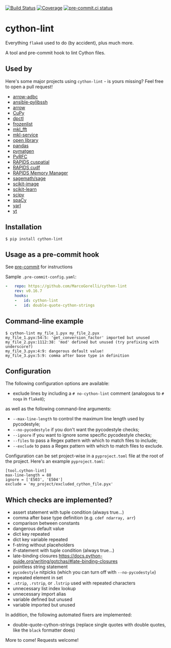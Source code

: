 [![Build Status](https://github.com/MarcoGorelli/cython-lint/workflows/tox/badge.svg)](https://github.com/MarcoGorelli/cython-lint/actions?workflow=tox)
[![Coverage](https://codecov.io/gh/MarcoGorelli/cython-lint/branch/main/graph/badge.svg)](https://codecov.io/gh/MarcoGorelli/cython-lint)
[![pre-commit.ci status](https://results.pre-commit.ci/badge/github/MarcoGorelli/cython-lint/main.svg)](https://results.pre-commit.ci/latest/github/MarcoGorelli/cython-lint/main)

cython-lint
===========

Everything ``flake8`` used to do (by accident), plus much more.

A tool and pre-commit hook to lint Cython files.

## Used by

Here's some major projects using ``cython-lint`` - is yours missing? Feel free to open a pull request!

- [arrow-adbc](https://github.com/apache/arrow-adbc)
- [ansible-pylibssh](https://github.com/ansible/pylibssh)
- [arrow](https://github.com/apache/arrow)
- [CuPy](https://github.com/cupy/cupy)
- [dpctl](https://github.com/IntelPython/dpctl)
- [frozenlist](https://github.com/aio-libs/frozenlist)
- [mkl_fft](https://github.com/IntelPython/mkl_fft)
- [mkl-service](https://github.com/IntelPython/mkl-service)
- [open library](https://github.com/internetarchive/openlibrary)
- [pandas](https://github.com/pandas-dev/pandas)
- [pymatgen](https://github.com/materialsproject/pymatgen)
- [PyRFC](https://github.com/SAP/PyRFC)
- [RAPIDS cuspatial](https://github.com/rapidsai/cuspatial)
- [RAPIDS cudf](https://github.com/rapidsai/cudf)
- [RAPIDS Memory Manager](https://github.com/rapidsai/rmm)
- [sagemath/sage](https://github.com/sagemath/sage/issues)
- [scikit-image](https://github.com/scikit-image/scikit-image)
- [scikit-learn](https://github.com/scikit-learn/scikit-learn)
- [scipy](https://github.com/scipy/scipy)
- [spaCy](https://github.com/explosion/spaCy)
- [yarl](https://github.com/aio-libs/yarl)
- [yt](https://github.com/yt-project/yt)

## Installation

```console
$ pip install cython-lint
```

## Usage as a pre-commit hook

See [pre-commit](https://github.com/pre-commit/pre-commit) for instructions

Sample `.pre-commit-config.yaml`:

```yaml
-   repo: https://github.com/MarcoGorelli/cython-lint
    rev: v0.16.7
    hooks:
    -   id: cython-lint
    -   id: double-quote-cython-strings
```

## Command-line example

```console
$ cython-lint my_file_1.pyx my_file_2.pyx
my_file_1.pyx:54:5: 'get_conversion_factor' imported but unused
my_file_2.pyx:1112:38: 'mod' defined but unused (try prefixing with underscore?)
my_file_3.pyx:4:9: dangerous default value!
my_file_3.pyx:5:9: comma after base type in definition
```

## Configuration

The following configuration options are available:
- exclude lines by including a ``# no-cython-lint`` comment (analogous to ``# noqa`` in ``flake8``);

as well as the following command-line arguments:
- ``--max-line-length`` to control the maximum line length used by pycodestyle;
- ``--no-pycodestyle`` if you don't want the pycodestyle checks;
- ``--ignore`` if you want to ignore some specific pycodestyle checks;
- ``--files`` to pass a Regex pattern with which to match files to include;
- ``--exclude`` to pass a Regex pattern with which to match files to exclude.

Configuration can be set project-wise in a `pyproject.toml` file at the root of the project.
Here's an example `pyproject.toml`:
```
[tool.cython-lint]
max-line-length = 88
ignore = ['E503', 'E504']
exclude = 'my_project/excluded_cython_file.pyx'
```

## Which checks are implemented?

- assert statement with tuple condition (always true...)
- comma after base type definition (e.g. ``cdef ndarray, arr``)
- comparison between constants
- dangerous default value
- dict key repeated
- dict key variable repeated
- f-string without placeholders
- if-statement with tuple condition (always true...)
- late-binding closures https://docs.python-guide.org/writing/gotchas/#late-binding-closures
- pointless string statement
- ``pycodestyle`` nitpicks (which you can turn off with ``--no-pycodestyle``)
- repeated element in set
- ``.strip``, ``.rstrip``, or ``.lstrip`` used with repeated characters
- unnecessary list index lookup
- unnecessary import alias
- variable defined but unused
- variable imported but unused

In addition, the following automated fixers are implemented:

- double-quote-cython-strings (replace single quotes with double quotes, like the ``black`` formatter does)

More to come! Requests welcome!
